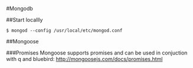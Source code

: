 #Mongodb

##Start locallly

`$ mongod --config /usr/local/etc/mongod.conf`

##Mongoose

###Promises
Mongoose supports promises and can be used in conjuction with q and bluebird: http://mongoosejs.com/docs/promises.html